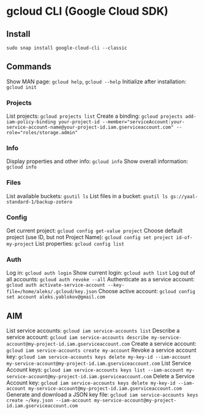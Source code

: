 # gcloud CLI (Google Cloud SDK)

## Install
`sudo snap install google-cloud-cli --classic`

## Commands
Show MAN page: `gcloud help`, `gcloud --help`
Initialize after installation: `gcloud init`

### Projects
List projects: `gcloud projects list`
Create a binding: `gcloud projects add-iam-policy-binding your-project-id --member="serviceAccount:your-service-account-name@your-project-id.iam.gserviceaccount.com" --role="roles/storage.admin"`

### Info
Display properties and other info: `gcloud info`
Show overall information: `gcloud info`

### Files
List available buckets: `gsutil ls`
List files in a bucket: `gsutil ls gs://yaal-standard-1/backup-zotero`

### Config
Get current project: `gcloud config get-value project`
Choose default project (use ID, but not Project Name): `gcloud config set project id-of-my-project`
List properties: `gcloud config list`

### Auth
Log in: `gcloud auth login`
Show current login: `gcloud auth list`
Log out of all accounts: `gcloud auth revoke --all`
Authenticate as a service account: `gcloud auth activate-service-account --key-file=/home/aleks/.gcloud/key.json`
Choose active account: `gcloud config set account aleks.yablokov@gmail.com`

## AIM
List service accounts: `gcloud iam service-accounts list`
Describe a service account: `gcloud iam service-accounts describe my-service-account@my-project-id.iam.gserviceaccount.com`
Create a service account: `gcloud iam service-accounts create my-account`
Revoke a service account key: `gcloud iam service-accounts keys delete my-key-id --iam-account my-service-account@my-project-id.iam.gserviceaccount.com`
List Service Account keys: `gcloud iam service-accounts keys list --iam-account my-service-account@my-project-id.iam.gserviceaccount.com`
Delete a Service Account key: `gcloud iam service-accounts keys delete my-key-id --iam-account my-service-account@my-project-id.iam.gserviceaccount.com`
Generate and download a JSON key file: `gcloud iam service-accounts keys create ~/key.json --iam-account my-service-account@my-project-id.iam.gserviceaccount.com`
